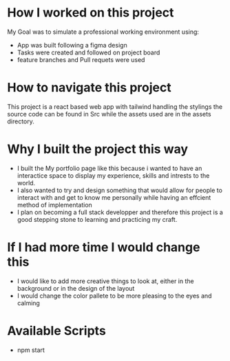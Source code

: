 # How I worked on this project

My Goal was to simulate a professional working environment using:

- App was built following a figma design
- Tasks were created and followed on project board
- feature branches and Pull requets were used

# How to navigate this project

This project is a react based web app with tailwind handling the stylings
the source code can be found in Src while the assets used are in the assets directory.

# Why I built the project this way

- I built the My portfolio page like this because i wanted to have an interactice space to display my experience, skills and intrests to the world.
- I also wanted to try and design something that would allow for people to interact with and get to know me personally while having an effcient method of implementation
- I plan on becoming a full stack developper and therefore this project is a good stepping stone to learning and practicing my craft.

# If I had more time I would change this

- I would like to add more creative things to look at, either in the background or in the design of the layout
- I would change the color pallete to be more pleasing to the eyes and calming

# Available Scripts

- npm start